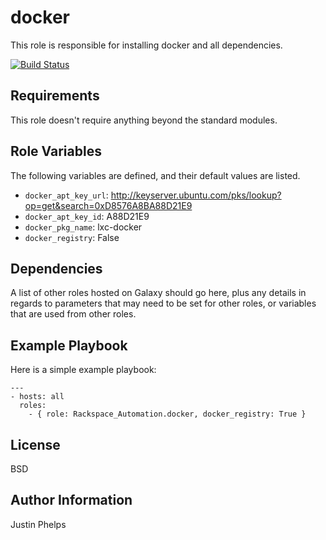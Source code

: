 docker
========

This role is responsible for installing docker and all dependencies.

[![Build Status](http://drone.onitato.com/github.com/rack-roles/docker/status.svg?branch=master)](http://drone.onitato.com/github.com/rack-roles/docker)

Requirements
------------

This role doesn't require anything beyond the standard modules.

Role Variables
--------------

The following variables are defined, and their default values are listed.

* `docker_apt_key_url`: http://keyserver.ubuntu.com/pks/lookup?op=get&search=0xD8576A8BA88D21E9
* `docker_apt_key_id`: A88D21E9
* `docker_pkg_name`: lxc-docker
* `docker_registry`: False

Dependencies
------------

A list of other roles hosted on Galaxy should go here, plus any details in regards to parameters that may need to be set for other roles, or variables that are used from other roles.

Example Playbook
-------------------------

Here is a simple example playbook:

    ---
    - hosts: all
      roles:
        - { role: Rackspace_Automation.docker, docker_registry: True }

License
-------

BSD

Author Information
------------------

Justin Phelps
